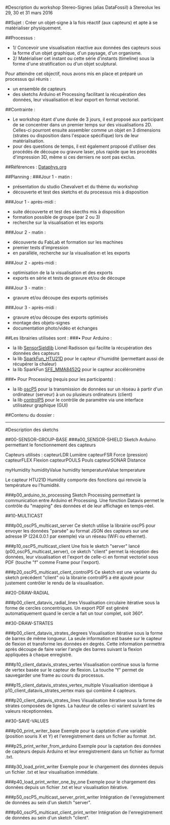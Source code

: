 #Description du workshop Stereo-Signes (alias DataFossil) à Stereolux les 29, 30 et 31 mars 2016

##Sujet :
Créer un objet-signe à la fois réactif (aux capteurs) et apte à se matérialiser physiquement.

##Processus :
- 1/ Concevoir une visualisation réactive aux données des capteurs sous la forme d'un objet graphique, d'un paysage, d'un organisme.
- 2/ Matérialiser cet instant ou cette série d'instants (timeline) sous la forme d'une stratification ou d'un objet sculptural.

Pour atteindre cet objectif, nous avons mis en place et préparé un processus qui réunis :
- un ensemble de capteurs 
- des sketchs Arduino et Processing facilitant la récupération des données, leur visualisation et leur export en format vectoriel.

##Contrainte :
- Le workshop étant d'une durée de 3 jours, il est proposé aux participant de se concentrer dans un premier temps sur des visualisations 2D. Celles-ci pourront ensuite assembler comme un objet en 3 dimensions (strates ou disposition dans l'espace spécifique) lors de leur matérialisation.  
- pour des questions de temps, il est également proposé d'utiliser des procédés de découpe ou gravure laser, plus rapide que les procédés d'impression 3D, même si ces derniers ne sont pas exclus.

##Références :
[Dataphys.org](http://dataphys.org/list/)


##Planning :
###Jour 1 - matin :
- présentation du studio Chevalvert et du thème du workshop
- découverte et test des sketchs et du processus mis à disposition

###Jour 1 - après-midi :
- suite découverte et test des skecths mis à disposition
- formation possible de groupe (par 2 ou 3)
- recherche sur la visualisation et les exports

###Jour 2 - matin :
- découverte du FabLab et formation sur les machines
- premier tests d'impression
- en parallèle, recherche sur la visualisation et les exports

###Jour 2 - après-midi :
- optimisation de la la visualisation et des exports
- exports en série et tests de gravure et/ou de découpe

###Jour 3 - matin :
- gravure et/ou découpe des exports optimisés

###Jour 3 - après-midi :
- gravure et/ou découpe des exports optimisés
- montage des objets-signes
- documentation photo/vidéo et échanges




##Les librairies utilisées sont :
###• Pour Arduino :
- la lib [SensorSieldlib](https://github.com/MAKIO135/sensorShieldLib) Lionel Radisson qui facilite la récupération des données des capteurs
- la lib [SparkFun_HTU21D](https://github.com/sparkfun/HTU21D_Breakout) pour le capteur d'humidité (permettant aussi de récupérer la chaleur)
- la lib SparkFun [SFE_MMA8452Q](https://github.com/sparkfun/MMA8452_Accelerometer) pour le capteur accéléromètre

###• Pour Processing (requis pour les participants) :
- la lib [oscP5](https://github.com/sojamo/oscp5) pour la transmission de données sur un réseau à partir d'un ordinateur (serveur) à un ou plusieurs ordinateurs (client)
- la lib [controlP5](https://github.com/sojamo/controlp5) pour le contrôle de paramètre via une interface utilisateur graphique (GUI)




##Contenu du dossier :



----
#Description des sketchs


##00-SENSOR-GROUP-BASE
###a00_SENSOR-SHIELD
Sketch Arduino permettant le fonctionnement des capteurs

Capteurs utilisés :
capteurLDR	Lumière 
capteurFSR	Force (pression)
capteurFLEX	Flexion
capteurPOULS	Pouls
capteurSONAR	Distance

myHumidity
humidityValue	humidity
temperatureValue temperature

Le capteur HTU21D Humidity comporte des fonctions qui renvoie la température eu l'humidité.


###p00_arduino_to_processing
Sketch Processing permettant la communication entre Arduino et Processing.
Une fonction Datavis permet le contrôle du "mapping" des données et de leur affichage en temps-réel.




##10-MULTICAST

###p00_oscP5_multicast_server
Ce sketch utilise la librairie oscP5 pour envoyer les données "parsée" au format JSON des capteurs sur une adresse IP (224.0.0.1 par exemple) via un réseau (WiFi ou ethernet).

###p10_oscP5_multicast_client
Une fois le sketch "server" lancé (p00_oscP5_multicast_server), ce sketch "client" permet la réception des données, leur visualisation et l'export de celle-ci en format vectoriel sous PDF (touche "f" comme Frame pour l'export).

###p20_oscP5_multicast_client_controlP5
Ce sketch est une variante du sketch précédent "client" où la librairie controlP5 a été ajouté pour justement contrôler le rendu de la visualisation.




##20-DRAW-RADIAL

###p00_client_datavis_radial_lines
Visualisation circulaire itérative sous la forme de cercles concentriques. Un export PDF est généré automatiquement quand le cercle a fait un tour complet, soit 360°.  




##30-DRAW-STRATES

###p00_client_datavis_strates_degrees
Visualisation itérative sous la forme de barres de même longueur. La seule information est basée sur le capteur de flexion et transforme les données en degrés. Cette information permettra après découpe de faire varier l'angle des barres suivant la flexion appliquées à chaque enregistré.

###p10_client_datavis_strates_vertex
Visualisation continue sous la forme de vertex basée sur le capteur de flexion.
La touche "f" permet de sauvegarder une frame au cours du processus.

###p15_client_datavis_strates_vertex_multiple
Visualisation identique à p10_client_datavis_strates_vertex mais qui combine 4 capteurs. 

###p20_client_datavis_strates_lines
Visualisation itérative sous la forme de strates composées de lignes. La hauteur de celles-ci varient suivant les valeurs réceptionnées.






##30-SAVE-VALUES

###p00_print_writer_base
Exemple pour la captation d'une variable (position souris X et Y) et l'enregistrement dans un fichier au format .txt. 

###p25_print_writer_from_arduino
Exemple pour la captation des données de capteurs depuis Arduino et leur enregistrement dans un fichier au format .txt. 

###p30_load_print_writer
Exemple pour le chargement des données depuis un fichier .txt et leur visualisation immédiate. 

###p40_load_print_writer_one_by_one
Exemple pour le chargement des données depuis un fichier .txt et leur visualisation itérative.

###p50_oscP5_multicast_server_print_writer
Intégration de l'enregistrement de données au sein d'un sketch "server".

###p60_oscP5_multicast_client_print_writer
Intégration de l'enregistrement de données au sein d'un sketch "client".




